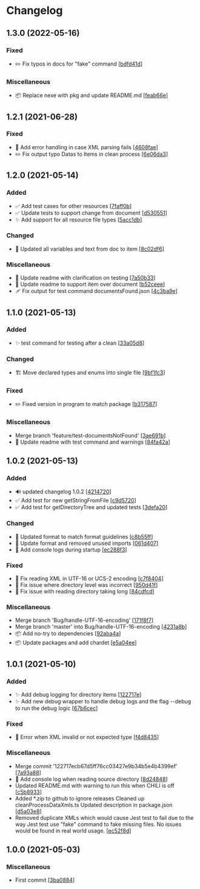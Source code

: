 # Changelog

<a name="1.3.0"></a>
## 1.3.0 (2022-05-16)

### Fixed

- ✏️ Fix typos in docs for &quot;fake&quot; command [[bdfd41d](https://github.com/seancrowe/clean-data-xmls/commit/bdfd41d2e236f5cefc4d0327cd7b7fbc3af4603d)]

### Miscellaneous

- 📦 Replace nexe with pkg and update README.md [[feab66e](https://github.com/seancrowe/clean-data-xmls/commit/feab66e44919f0faf79a136e2ad7afb571fed51b)]


<a name="1.2.1"></a>
## 1.2.1 (2021-06-28)

### Fixed

- 🐛 Add error handling in case XML parsing fails [[4608fae](https://github.com/seancrowe/clean-data-xmls/commit/4608faed349a1d1cc14f1877bd97b65918beb30f)]
- ✏️ Fix output typo Datas to Items in clean process [[6e06da3](https://github.com/seancrowe/clean-data-xmls/commit/6e06da39550f09e3b2e23c95698c0094eac525cb)]


<a name="1.2.0"></a>
## 1.2.0 (2021-05-14)

### Added

- ✅ Add test cases for other resources [[7faff0b](https://github.com/seancrowe/clean-data-xmls/commit/7faff0b84ca4b872220e248ac8bbb94069520583)]
- ✅ Update tests to support change from document [[d530551](https://github.com/seancrowe/clean-data-xmls/commit/d530551829c4c03ca0d2a7c2ece4cb9835b9b098)]
- ✨ Add support for all resource file types [[5acc1db](https://github.com/seancrowe/clean-data-xmls/commit/5acc1db5289627dfacb1b10fd7a0b7de7af5b58c)]

### Changed

- 💬 Updated all variables and text from doc to item [[8c02df6](https://github.com/seancrowe/clean-data-xmls/commit/8c02df61a9880de004ff635f23f3cf42c2a7663f)]

### Miscellaneous

- 📝 Update readme with clarification on testing [[7a50b33](https://github.com/seancrowe/clean-data-xmls/commit/7a50b33ecd9c7552a585bf8035dbfca76893beda)]
- 📝 Update readme to support item over document [[b52ceee](https://github.com/seancrowe/clean-data-xmls/commit/b52ceee81b551d05d100ab8f1a2773e456aae2ec)]
-  🩹 Fix output for test command documentsFound.json [[4c3ba9e](https://github.com/seancrowe/clean-data-xmls/commit/4c3ba9e41da028ec3aede869781175315cf2cb83)]


<a name="1.1.0"></a>
## 1.1.0 (2021-05-13)

### Added

- ✨ test command for testing after a clean [[33a05d8](https://github.com/seancrowe/clean-data-xmls/commit/33a05d8290fd5a7c131a43e2d97b95a83087c94d)]

### Changed

- 🏗️ Move declared types and enums into single file [[9bf1fc3](https://github.com/seancrowe/clean-data-xmls/commit/9bf1fc387d0012f6e0404cf8a3531ccdd691234a)]

### Fixed

- ✏️ Fixed version in program to match package [[b317587](https://github.com/seancrowe/clean-data-xmls/commit/b3175873a1dff09065365cb273d58507bcd0e998)]

### Miscellaneous

-  Merge branch &#x27;feature/test-documentsNotFound&#x27; [[3ae691b](https://github.com/seancrowe/clean-data-xmls/commit/3ae691bff90da21cea381c7b0cffa0de18c96479)]
- 📝 Update readme with test command and warnings [[84fa42a](https://github.com/seancrowe/clean-data-xmls/commit/84fa42a880edbe531e8cf32ea7520583cc9a8d63)]


<a name="1.0.2"></a>
## 1.0.2 (2021-05-13)

### Added

- 🔊 updated changelog 1.0.2 [[4214720](https://github.com/seancrowe/clean-data-xmls/commit/42147201e570e46ef94cf94a28a609979410a6a4)]
- ✅ Add test for new getStringFromFile [[c9d5720](https://github.com/seancrowe/clean-data-xmls/commit/c9d5720cf84242df467efcc8615aee2b59c2398a)]
- ✅ Add test for getDirectoryTree and updated tests [[3defa20](https://github.com/seancrowe/clean-data-xmls/commit/3defa20ddc55bbdbdc820827281a0f4aca23cd4e)]

### Changed

- 🎨 Updated format to match format guidelines [[c8b55ff](https://github.com/seancrowe/clean-data-xmls/commit/c8b55ff4b714cfe5043a223d3563aac1be4f47d1)]
- 🎨 Update format and removed unused imports [[061d407](https://github.com/seancrowe/clean-data-xmls/commit/061d407c4ebdf048bb0f2840f63c7a11d97ef41f)]
- 💬 Add console logs during startup [[ec288f3](https://github.com/seancrowe/clean-data-xmls/commit/ec288f350223770543b1a0ac67c7dce32d577bfb)]

### Fixed

- 🐛 Fix reading XML in UTF-16 or UCS-2 encoding [[c7f8404](https://github.com/seancrowe/clean-data-xmls/commit/c7f840487456359de2a488c4772ff40d45182177)]
- 🐛 Fix issue where directory level was incorrect [[950d41f](https://github.com/seancrowe/clean-data-xmls/commit/950d41f4954fcfe27bc3fb8f212e0b4979435fe8)]
- 🐛 Fix issue with reading directory taking long [[84cdfcd](https://github.com/seancrowe/clean-data-xmls/commit/84cdfcddc6655602c17a42ed160512157ce1a319)]

### Miscellaneous

-  Merge branch &#x27;Bug/handle-UTF-16-encoding&#x27; [[171f8f7](https://github.com/seancrowe/clean-data-xmls/commit/171f8f75316cdb9ebd904c3ccbcb55fee1481b69)]
-  Merge branch &#x27;master&#x27; into Bug/handle-UTF-16-encoding [[4231a8b](https://github.com/seancrowe/clean-data-xmls/commit/4231a8bae0d1e3f247d5658cae733c3ef00f287a)]
- 📦 Add no-try to dependencies [[92aba4a](https://github.com/seancrowe/clean-data-xmls/commit/92aba4a10ad2cb68bd3a653eba79079e6f7a4696)]
- 📦 Update packages and add chardet [[e5a04ee](https://github.com/seancrowe/clean-data-xmls/commit/e5a04ee00bb0f7c94d434928f2af04b6c97918cf)]


<a name="1.0.1"></a>
## 1.0.1 (2021-05-10)

### Added

- ✨ Add debug logging for directory items [[122717e](https://github.com/seancrowe/clean-data-xmls/commit/122717ecb67d5ff76cc03427e9b34b5e4b4399ef)]
- ✨ Add new debug wrapper to handle debug logs and the flag --debug to run the debug logic [[67b6cec](https://github.com/seancrowe/clean-data-xmls/commit/67b6cec35d618461b54657c53613d2bc13b02dc7)]

### Fixed

- 🐛 Error when XML invalid or not expected type [[f4d8435](https://github.com/seancrowe/clean-data-xmls/commit/f4d8435a88cd5a9bca6326814245a3c6da547cd8)]

### Miscellaneous

-  Merge commit &#x27;122717ecb67d5ff76cc03427e9b34b5e4b4399ef&#x27; [[7a93a88](https://github.com/seancrowe/clean-data-xmls/commit/7a93a8800b6217d2a57705d30661f540bf0d58b1)]
- 🚀 Add console log when reading source directory [[8d24848](https://github.com/seancrowe/clean-data-xmls/commit/8d248486200cc2bf62abdb63dccb46e8f2868d10)]
-  Updated README.md with warning to run this when CHILI is off [[c5b8933](https://github.com/seancrowe/clean-data-xmls/commit/c5b8933c7bad8b558146679bd6acb79c58d7c5b8)]
-  Added *.zip to github to ignore releases Cleaned up cleanProcessDataXmls.ts Updated description in package.json [[d5a03e8](https://github.com/seancrowe/clean-data-xmls/commit/d5a03e8249fe4359fe13098f3a661786c13b2e2a)]
-  Removed duplicate XMLs which would cause Jest test to fail due to the way Jest test use &quot;fake&quot; command to fake missing files. No issues would be found in real world usage. [[ec52f8d](https://github.com/seancrowe/clean-data-xmls/commit/ec52f8d21c412c7b9611e1fccaccf66dfa040d02)]


<a name="1.0.0"></a>
## 1.0.0 (2021-05-03)

### Miscellaneous

-  First commit [[3ba0884](https://github.com/seancrowe/clean-data-xmls/commit/3ba08846fc0a9d0e94c52eb5d117faf1983b2290)]


